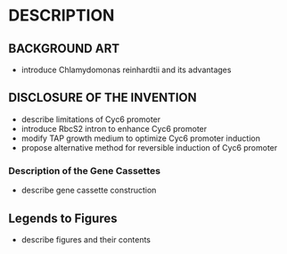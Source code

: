 # DESCRIPTION

## BACKGROUND ART

- introduce Chlamydomonas reinhardtii and its advantages

## DISCLOSURE OF THE INVENTION

- describe limitations of Cyc6 promoter
- introduce RbcS2 intron to enhance Cyc6 promoter
- modify TAP growth medium to optimize Cyc6 promoter induction
- propose alternative method for reversible induction of Cyc6 promoter

### Description of the Gene Cassettes

- describe gene cassette construction

## Legends to Figures

- describe figures and their contents

